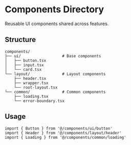 # Components Directory

Reusable UI components shared across features.

## Structure

```
components/
├── ui/                  # Base components
│   ├── button.tsx
│   ├── input.tsx
│   └── card.tsx
└── layout/              # Layout components
    ├── header.tsx
    ├── wrapper.tsx
    └── root-layout.tsx
└── common/              # Common components
    ├── loading.tsx
    └── error-boundary.tsx
```

## Usage

```tsx
import { Button } from '@/components/ui/button'
import { Header } from '@/components/layout/header'
import { Loading } from '@/components/common/loading'
```

